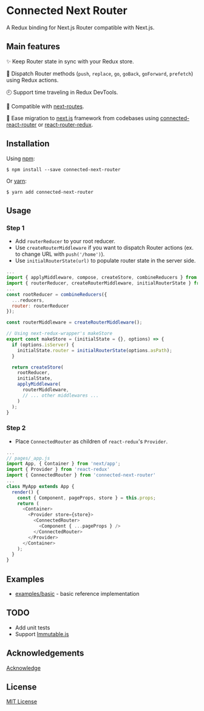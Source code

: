 # Connected Next Router

A Redux binding for Next.js Router compatible with Next.js.

## Main features

:sparkles: Keep Router state in sync with your Redux store.

:tada: Dispatch Router methods (`push`, `replace`, `go`, `goBack`, `goForward`, `prefetch`) using Redux actions.

:clock9: Support time traveling in Redux DevTools.

:gift: Compatible with [next-routes](https://github.com/fridays/next-routes).

:gem: Ease migration to [next.js](https://github.com/zeit/next.js) framework from codebases using [connected-react-router](https://github.com/supasate/connected-react-router) or [react-router-redux](https://github.com/ReactTraining/react-router/tree/master/packages/react-router-redux).

## Installation

Using [npm](https://www.npmjs.com/):

    $ npm install --save connected-next-router

Or [yarn](https://yarnpkg.com/):

    $ yarn add connected-next-router

## Usage

### Step 1

- Add `routerReducer` to your root reducer.
- Use `createRouterMiddleware` if you want to dispatch Router actions (ex. to change URL with `push('/home')`).
- Use `initialRouterState(url)` to populate router state in the server side.


```js
...
import { applyMiddleware, compose, createStore, combineReducers } from 'redux'
import { routerReducer, createRouterMiddleware, initialRouterState } from 'connected-next-router'
...
const rootReducer = combineReducers({
  ...reducers,
  router: routerReducer
});

const routerMiddleware = createRouterMiddleware();

// Using next-redux-wrapper's makeStore
export const makeStore = (initialState = {}, options) => {
  if (options.isServer) {
    initialState.router = initialRouterState(options.asPath);
  }

  return createStore(
    rootReducer,
    initialState,
    applyMiddleware(
      routerMiddleware,
      // ... other middlewares ...
    )
  );
}
```

### Step 2

- Place `ConnectedRouter` as children of `react-redux`'s `Provider`.

```js
...
// pages/_app.js
import App, { Container } from 'next/app';
import { Provider } from 'react-redux'
import { ConnectedRouter } from 'connected-next-router'
...
class MyApp extends App {
  render() {
    const { Component, pageProps, store } = this.props;
    return (
      <Container>
        <Provider store={store}>
          <ConnectedRouter>
            <Component { ...pageProps } />
          </ConnectedRouter>
        </Provider>
      </Container>
    );
  }
}
```

## Examples

- [examples/basic](/examples/basic) - basic reference implementation

## TODO

- Add unit tests
- Support [Immutable.js](https://facebook.github.io/immutable-js/)

## Acknowledgements

[Acknowledge](/ACKNOWLEDGE.md)

## License

[MIT License](/LICENSE)
